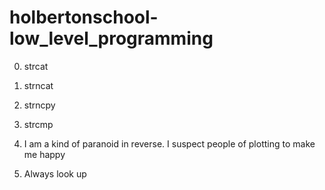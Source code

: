 # holbertonschool-low_level_programming

0. strcat

1. strncat 

2. strncpy

3. strcmp

4. I am a kind of paranoid in reverse. I suspect people of plotting to make me happy 

5. Always look up


